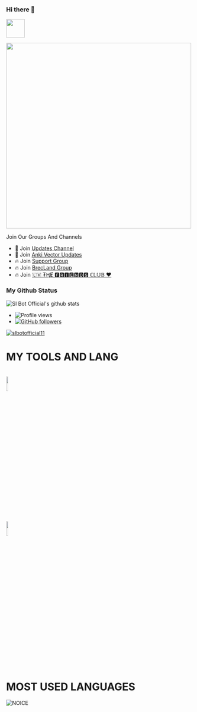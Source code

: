 ### Hi there 👋


<img src="https://camo.githubusercontent.com/2c8b3670d933220ae3c023fa1d568682975cce3f10799d0d3ff5ecac394b4ee8/68747470733a2f2f6d656469612e67697068792e636f6d2f6d656469612f31326f75664342304d795a31476f2f67697068792e676966" width="50px">

<a href="https://t.me/SDBOTs_inifinity"><img align='centre' src='https://telegra.ph/file/3f26caedf78426a80e055.jpg' width='500"'> </a>

Join Our Groups And Channels <br>
- 📢 Join [Updates Channel](https://t.me/SDBOTs_inifinity)
- 📢 Join [Anki Vector Updates](https://t.me/ankivectorUpdates)
- 🔥 Join [Support Group](https://t.me/SDBOTz)
- 🔥 Join [BrecLand Group](https://t.me/SLTBrecLand)
- 🔥 Join [🇱🇰 ₮ⱧɆ 🅵🆁🅸🅴🅽🅳🆂 ℂ𝕃𝕌𝔹 ♥️](https://t.me/joingrouplk)



### My Github Status
![Sl Bot Official's github stats](https://github-readme-stats.vercel.app/api?username=slbotofficial11&show_icons=true&theme=midnight-purple)
- ![Profile views](https://gpvc.arturio.dev/slbotofficial11)
- [![GitHub followers](https://img.shields.io/github/followers/slbotofficial11.svg?style=social&label=Follow&maxAge=2592000)](https://github.com/slbotofficial11?tab=followers)



<p align="left"> <a target="_blank" href="https://github.com/ryo-ma/github-profile-trophy"><img src="https://github-profile-trophy.vercel.app/?username=slbotofficial11&theme=alduin" alt="slbotofficial11" /></a> </p>













# MY TOOLS AND LANG

<p align ="left">
  <br />
  <code><img width="10%"   src="https://www.vectorlogo.zone/logos/python/python-ar21.svg"></code>
  <br /
  <code><img width="10%"  src="https://www.vectorlogo.zone/logos/github/github-ar21.svg"></code>
  <br>
</p>  



# MOST USED LANGUAGES
![NOICE](https://github-readme-stats.vercel.app/api/top-langs/?username=slbotofficial11&theme=dark&show_icons=true)

